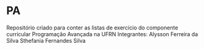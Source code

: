 # PA
 Repositório criado para conter as listas de exercício do componente curricular Programação Avançada na UFRN
 Integrantes:
 Alysson Ferreira da Silva
 Sthefania Fernandes Silva
